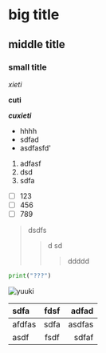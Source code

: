 # big title

## middle title

### small title

*xieti*

**cuti**

***cuxieti***

- hhhh
- sdfad
- asdfasfd'

1. adfasf
2. dsd
3. sdfa

- [ ] 123
- [ ] 456
- [ ] 789

> dsdfs
>
> > d sd 
> >
> > > ddddd

```python
print("???")
```

![yuuki](C:\Users\spi\Desktop\1.png)

| sdfa   | fdsf |  adfad |
| :----- | :--: | -----: |
| afdfas | sdfa | asdfas |
| asdf   | fsdf |  sdfaf |